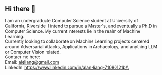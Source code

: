 ## Hi there 👋

<!--
**alnliang/alnliang** is a ✨ _special_ ✨ repository because its `README.md` (this file) appears on your GitHub profile.

Here are some ideas to get you started:

- 🔭 I’m currently working on ...
- 🌱 I’m currently learning ...
- 👯 I’m looking to collaborate on ...
- 🤔 I’m looking for help with ...
- 💬 Ask me about ...
- 📫 How to reach me: ...
- 😄 Pronouns: ...
- ⚡ Fun fact: ...
-->
I am an undergraduate Computer Science student at University of California, Riverside. I intend to pursue a Master's, and eventually a Ph.D in Computer Science. My current interests lie in the realm of Machine Learning.\
Currently looking to collaborate on Machine Learning projects centered around Adversarial Attacks, Applications in Archaeology, and anything LLM or Computer Vision related.\
Contact me here:\
Email: alqliang@gmail.com\
LinkedIn: https://www.linkedin.com/in/alan-liang-71080121b/\
